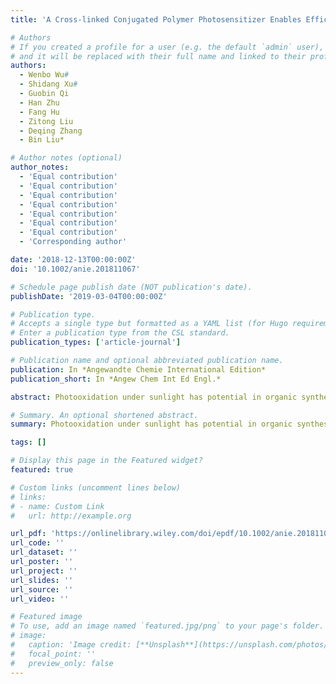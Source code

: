 ```yaml
---
title: 'A Cross-linked Conjugated Polymer Photosensitizer Enables Efficient Sunlight-Induced Photooxidation'

# Authors
# If you created a profile for a user (e.g. the default `admin` user), write the username (folder name) here
# and it will be replaced with their full name and linked to their profile.
authors:
  - Wenbo Wu#
  - Shidang Xu#
  - Guobin Qi
  - Han Zhu
  - Fang Hu
  - Zitong Liu
  - Deqing Zhang
  - Bin Liu*

# Author notes (optional)
author_notes:
  - 'Equal contribution'
  - 'Equal contribution'
  - 'Equal contribution'
  - 'Equal contribution'
  - 'Equal contribution'
  - 'Equal contribution'
  - 'Equal contribution'
  - 'Corresponding author'

date: '2018-12-13T00:00:00Z'
doi: '10.1002/anie.201811067'

# Schedule page publish date (NOT publication's date).
publishDate: '2019-03-04T00:00:00Z'

# Publication type.
# Accepts a single type but formatted as a YAML list (for Hugo requirements).
# Enter a publication type from the CSL standard.
publication_types: ['article-journal']

# Publication name and optional abbreviated publication name.
publication: In *Angewandte Chemie International Edition*
publication_short: In *Angew Chem Int Ed Engl.*

abstract: Photooxidation under sunlight has potential in organic synthesis, bacterial killing, and organic waste treatment. Photosensitizers (PSs) can play an important role in this process. High 1O2 generation efficiency and excellent photostability under sunlight, as well as easy recyclability are ideal properties for PSs, but are not easy to achieve simultaneously. Herein, a pure organic porous conjugated polymer PS, CPTF, shows great photostability, large specific surface area, and high 1O2 generation efficiency under sunlight for photooxidation. For the oxidation of aromatic aldehyde to aromatic acid, the PS catalyst shows excellent recyclability, and enables solvent-free reactions in high yields both under direct sunlight and simulated AM 1.5G irradiation. In addition, the successful application of CPTF as an antibacterial agent and organic waste decomposition under simulated AM 1.5G irradiation indicates the potential of CPTF in sunlight-induced waste water treatment.

# Summary. An optional shortened abstract.
summary: Photooxidation under sunlight has potential in organic synthesis, bacterial killing, and organic waste treatment. Photosensitizers (PSs) can play an important role in this process. High 1O2 generation efficiency and excellent photostability under sunlight, as well as easy recyclability are ideal properties for PSs, but are not easy to achieve simultaneously. Herein, a pure organic porous conjugated polymer PS, CPTF, shows great photostability, large specific surface area, and high 1O2 generation efficiency under sunlight for photooxidation. For the oxidation of aromatic aldehyde to aromatic acid, the PS catalyst shows excellent recyclability, and enables solvent-free reactions in high yields both under direct sunlight and simulated AM 1.5G irradiation. In addition, the successful application of CPTF as an antibacterial agent and organic waste decomposition under simulated AM 1.5G irradiation indicates the potential of CPTF in sunlight-induced waste water treatment.

tags: []

# Display this page in the Featured widget?
featured: true

# Custom links (uncomment lines below)
# links:
# - name: Custom Link
#   url: http://example.org

url_pdf: 'https://onlinelibrary.wiley.com/doi/epdf/10.1002/anie.201811067'
url_code: ''
url_dataset: ''
url_poster: ''
url_project: ''
url_slides: ''
url_source: ''
url_video: ''

# Featured image
# To use, add an image named `featured.jpg/png` to your page's folder.
# image:
#   caption: 'Image credit: [**Unsplash**](https://unsplash.com/photos/pLCdAaMFLTE)'
#   focal_point: ''
#   preview_only: false
---
```


